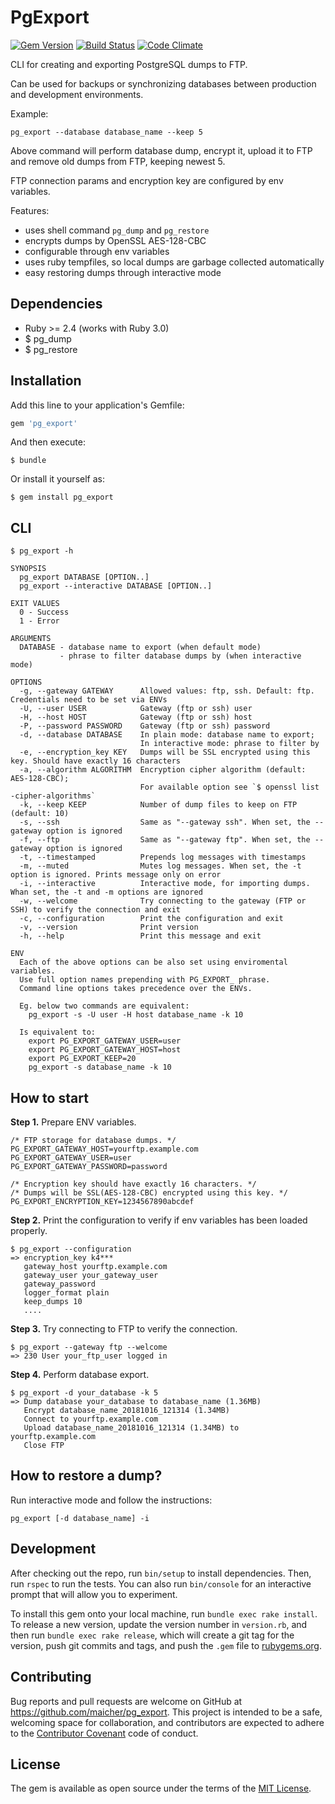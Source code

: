 # PgExport

[![Gem Version](https://badge.fury.io/rb/pg_export.svg)](https://badge.fury.io/rb/pg_export)
[![Build Status](https://travis-ci.org/maicher/pg_export.svg?branch=master)](https://travis-ci.org/maicher/pg_export)
[![Code Climate](https://codeclimate.com/github/maicher/pg_export/badges/gpa.svg)](https://codeclimate.com/github/maicher/pg_export)

CLI for creating and exporting PostgreSQL dumps to FTP.

Can be used for backups or synchronizing databases between production and development environments.

Example:

    pg_export --database database_name --keep 5

Above command will perform database dump, encrypt it, upload it to FTP and remove old dumps from FTP, keeping newest 5.

FTP connection params and encryption key are configured by env variables.

Features:

- uses shell command `pg_dump` and `pg_restore`
- encrypts dumps by OpenSSL AES-128-CBC
- configurable through env variables
- uses ruby tempfiles, so local dumps are garbage collected automatically
- easy restoring dumps through interactive mode

## Dependencies

  * Ruby >= 2.4 (works with Ruby 3.0)
  * $ pg_dump
  * $ pg_restore

## Installation

Add this line to your application's Gemfile:

```ruby
gem 'pg_export'
```

And then execute:

    $ bundle

Or install it yourself as:

    $ gem install pg_export

## CLI

    $ pg_export -h

    SYNOPSIS
      pg_export DATABASE [OPTION..]
      pg_export --interactive DATABASE [OPTION..]

    EXIT VALUES
      0 - Success
      1 - Error

    ARGUMENTS
      DATABASE - database name to export (when default mode)
               - phrase to filter database dumps by (when interactive mode)

    OPTIONS
      -g, --gateway GATEWAY      Allowed values: ftp, ssh. Default: ftp. Credentials need to be set via ENVs
      -U, --user USER            Gateway (ftp or ssh) user
      -H, --host HOST            Gateway (ftp or ssh) host
      -P, --password PASSWORD    Gateway (ftp or ssh) password
      -d, --database DATABASE    In plain mode: database name to export;
                                 In interactive mode: phrase to filter by
      -e, --encryption_key KEY   Dumps will be SSL encrypted using this key. Should have exactly 16 characters
      -a, --algorithm ALGORITHM  Encryption cipher algorithm (default: AES-128-CBC);
                                 For available option see `$ openssl list -cipher-algorithms`
      -k, --keep KEEP            Number of dump files to keep on FTP (default: 10)
      -s, --ssh                  Same as "--gateway ssh". When set, the --gateway option is ignored
      -f, --ftp                  Same as "--gateway ftp". When set, the --gateway option is ignored
      -t, --timestamped          Prepends log messages with timestamps
      -m, --muted                Mutes log messages. When set, the -t option is ignored. Prints message only on error
      -i, --interactive          Interactive mode, for importing dumps. Whan set, the -t and -m options are ignored
      -w, --welcome              Try connecting to the gateway (FTP or SSH) to verify the connection and exit
      -c, --configuration        Print the configuration and exit
      -v, --version              Print version
      -h, --help                 Print this message and exit

    ENV
      Each of the above options can be also set using enviromental variables.
      Use full option names prepending with PG_EXPORT_ phrase.
      Command line options takes precedence over the ENVs.

      Eg. below two commands are equivalent:
        pg_export -s -U user -H host database_name -k 10

      Is equivalent to:
        export PG_EXPORT_GATEWAY_USER=user
        export PG_EXPORT_GATEWAY_HOST=host
        export PG_EXPORT_KEEP=20
        pg_export -s database_name -k 10

## How to start

__Step 1.__ Prepare ENV variables.

    /* FTP storage for database dumps. */
    PG_EXPORT_GATEWAY_HOST=yourftp.example.com
    PG_EXPORT_GATEWAY_USER=user
    PG_EXPORT_GATEWAY_PASSWORD=password

    /* Encryption key should have exactly 16 characters. */
    /* Dumps will be SSL(AES-128-CBC) encrypted using this key. */
    PG_EXPORT_ENCRYPTION_KEY=1234567890abcdef

__Step 2.__ Print the configuration to verify if env variables has been loaded properly.

    $ pg_export --configuration
    => encryption_key k4***
       gateway_host yourftp.example.com
       gateway_user your_gateway_user
       gateway_password
       logger_format plain
       keep_dumps 10
       ....

__Step 3.__ Try connecting to FTP to verify the connection.

    $ pg_export --gateway ftp --welcome
    => 230 User your_ftp_user logged in

__Step 4.__ Perform database export.

    $ pg_export -d your_database -k 5
    => Dump database your_database to database_name (1.36MB)
       Encrypt database_name_20181016_121314 (1.34MB)
       Connect to yourftp.example.com
       Upload database_name_20181016_121314 (1.34MB) to yourftp.example.com
       Close FTP

## How to restore a dump?

Run interactive mode and follow the instructions:

    pg_export [-d database_name] -i

## Development

After checking out the repo, run `bin/setup` to install dependencies. Then, run `rspec` to run the tests. You can also run `bin/console` for an interactive prompt that will allow you to experiment.

To install this gem onto your local machine, run `bundle exec rake install`. To release a new version, update the version number in `version.rb`, and then run `bundle exec rake release`, which will create a git tag for the version, push git commits and tags, and push the `.gem` file to [rubygems.org](https://rubygems.org).

## Contributing

Bug reports and pull requests are welcome on GitHub at https://github.com/maicher/pg_export. This project is intended to be a safe, welcoming space for collaboration, and contributors are expected to adhere to the [Contributor Covenant](http://contributor-covenant.org) code of conduct.

## License

The gem is available as open source under the terms of the [MIT License](http://opensource.org/licenses/MIT).
